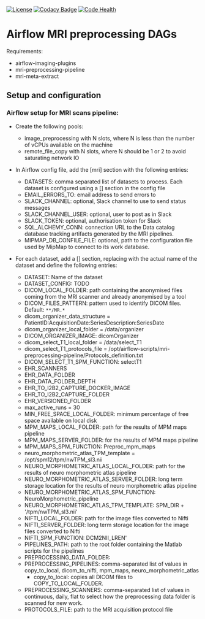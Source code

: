 [![License](https://img.shields.io/badge/license-Apache--2.0-blue.svg)](https://github.com/LREN-CHUV/airflow-mri-preprocessing-dags/blob/master/LICENSE) [![Codacy Badge](https://api.codacy.com/project/badge/Grade/8c5c9dc3cfb8492f870369c973f3cc8c)](https://www.codacy.com/app/hbp-mip/airflow-mri-preprocessing-dags?utm_source=github.com&amp;utm_medium=referral&amp;utm_content=LREN-CHUV/airflow-mri-preprocessing-dags&amp;utm_campaign=Badge_Grade) [![Code Health](https://landscape.io/github/LREN-CHUV/airflow-mri-preprocessing-dags/master/landscape.svg?style=flat)](https://landscape.io/LREN-CHUV/airflow-mri-preprocessing-dags/master)

# Airflow MRI preprocessing DAGs

Requirements:

* airflow-imaging-plugins
* mri-preprocessing-pipeline
* mri-meta-extract

## Setup and configuration

### Airflow setup for MRI scans pipeline:

* Create the following pools:
   * image_preprocessing with N slots, where N is less than the number of vCPUs available on the machine
   * remote_file_copy with N slots, where N should be 1 or 2 to avoid saturating network IO

* In Airflow config file, add the [mri] section with the following entries:
   * DATASETS: comma separated list of datasets to process. Each dataset is configured using a [<dataset>] section in the config file
   * EMAIL_ERRORS_TO: email address to send errors to
   * SLACK_CHANNEL: optional, Slack channel to use to send status messages
   * SLACK_CHANNEL_USER: optional, user to post as in Slack
   * SLACK_TOKEN: optional, authorisation token for Slack
   * SQL_ALCHEMY_CONN: connection URL to the Data catalog database tracking artifacts generated by the MRI pipelines.
   * MIPMAP_DB_CONFILE_FILE: optional, path to the configuration file used by MipMap to connect to its work database.

* For each dataset, add a [<dataset>] section, replacing <dataset> with the actual name of the dataset and define the following entries:
   * DATASET: Name of the dataset
   * DATASET_CONFIG: TODO
   * DICOM_LOCAL_FOLDER: path containing the anonymised files coming from the MRI scanner and already anonymised by a tool
   * DICOM_FILES_PATTERN: pattern used to identify DICOM files. Default: ```**/MR.*```
   * dicom_organizer_data_structure = PatientID:AcquisitionDate:SeriesDescription:SeriesDate
   * dicom_organizer_local_folder = /data/organizer
   * DICOM_ORGANIZER_IMAGE: dicomOrganizer
   * dicom_select_T1_local_folder = /data/select_T1
   * dicom_select_T1_protocols_file = /opt/airflow-scripts/mri-preprocessing-pipeline/Protocols_definition.txt
   * DICOM_SELECT_T1_SPM_FUNCTION: selectT1
   * EHR_SCANNERS
   * EHR_DATA_FOLDER
   * EHR_DATA_FOLDER_DEPTH
   * EHR_TO_I2B2_CAPTURE_DOCKER_IMAGE
   * EHR_TO_I2B2_CAPTURE_FOLDER
   * EHR_VERSIONED_FOLDER
   * max_active_runs = 30
   * MIN_FREE_SPACE_LOCAL_FOLDER: minimum percentage of free space available on local disk
   * MPM_MAPS_LOCAL_FOLDER: path for the results of MPM maps pipeline
   * MPM_MAPS_SERVER_FOLDER: for the results of MPM maps pipeline
   * MPM_MAPS_SPM_FUNCTION: Preproc_mpm_maps
   * neuro_morphometric_atlas_TPM_template = /opt/spm12/tpm/nwTPM_sl3.nii
   * NEURO_MORPHOMETRIC_ATLAS_LOCAL_FOLDER: path for the results of neuro morphometric atlas pipeline
   * NEURO_MORPHOMETRIC_ATLAS_SERVER_FOLDER: long term storage location for the results of neuro morphometric atlas pipeline
   * NEURO_MORPHOMETRIC_ATLAS_SPM_FUNCTION: NeuroMorphometric_pipeline
   * NEURO_MORPHOMETRIC_ATLAS_TPM_TEMPLATE: SPM_DIR + '/tpm/nwTPM_sl3.nii'
   * NIFTI_LOCAL_FOLDER: path for the image files converted to Nifti
   * NIFTI_SERVER_FOLDER: long term storage location for the image files converted to Nifti
   * NIFTI_SPM_FUNCTION: DCM2NII_LREN'
   * PIPELINES_PATH: path to the root folder containing the Matlab scripts for the pipelines
   * PREPROCESSING_DATA_FOLDER:
   * PREPROCESSING_PIPELINES: comma-separated list of values in copy_to_local, dicom_to_nifti, mpm_maps, neuro_morphometric_atlas
     * copy_to_local: copies all DICOM files to COPY_TO_LOCAL_FOLDER.
   * PREPROCESSING_SCANNERS: comma-separated list of values in continuous, daily, flat to select how the preprocessing data folder is scanned for new work.
   * PROTOCOLS_FILE: path to the MRI acquisition protocol file
